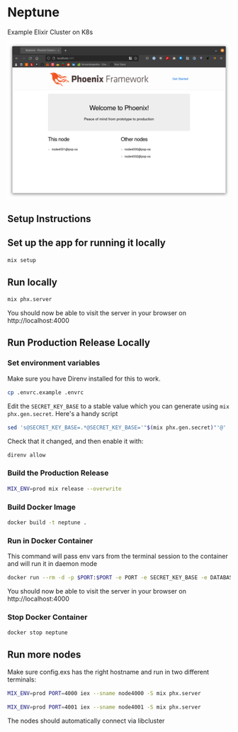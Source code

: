 # Neptune

Example Elixir Cluster on K8s

![screenshot](./screenshot.png)

## Setup Instructions

## Set up the app for running it locally

```bash
mix setup
```

## Run locally

```bash
mix phx.server
```

You should now be able to visit the server in your browser on http://localhost:4000

## Run **Production** Release Locally

### Set environment variables
Make sure you have Direnv installed for this to work.

```bash
cp .envrc.example .envrc
```

Edit the `SECRET_KEY_BASE` to a stable value which you can generate using `mix phx.gen.secret`. Here's a handy script

```bash
sed 's@SECRET_KEY_BASE=.*@SECRET_KEY_BASE='"$(mix phx.gen.secret)"'@' .envrc
```

Check that it changed, and then enable it with:

```bash
direnv allow
```

### Build the Production Release

```bash
MIX_ENV=prod mix release --overwrite
```

### Build Docker Image

```bash
docker build -t neptune .
```

### Run in Docker Container

This command will pass env vars from the terminal session to the container and will run it in daemon mode

```bash
docker run --rm -d -p $PORT:$PORT -e PORT -e SECRET_KEY_BASE -e DATABASE_URL --name neptune neptune
```

You should now be able to visit the server in your browser on http://localhost:4000

### Stop Docker Container

```bash
docker stop neptune
```

## Run more nodes

Make sure config.exs has the right hostname and run in two different terminals:

```bash
MIX_ENV=prod PORT=4000 iex --sname node4000 -S mix phx.server
```

```bash
MIX_ENV=prod PORT=4001 iex --sname node4001 -S mix phx.server
```

The nodes should automatically connect via libcluster
